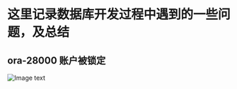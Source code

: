 # 这里记录数据库开发过程中遇到的一些问题，及总结

## ora-28000 账户被锁定

![Image text](https://raw.githubusercontent.com/onepeoplerainyday/javabasepractice/master/imge/ora_28000%E8%B4%A6%E5%8F%B7%E8%A2%AB%E9%94%81%E5%AE%9A.png)
